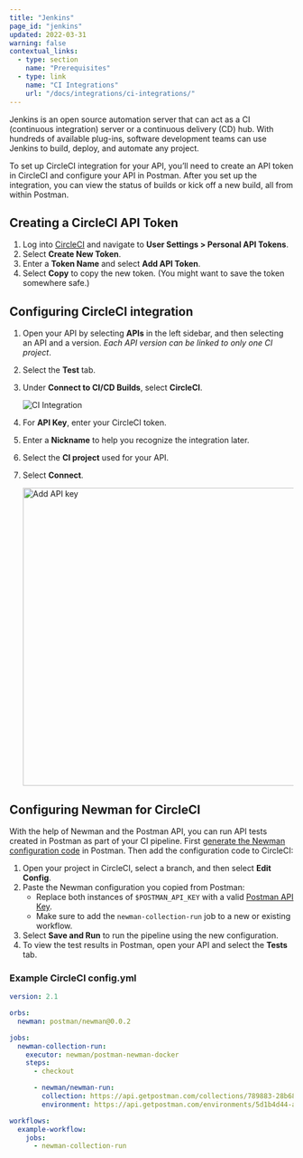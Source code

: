 ```yaml
---
title: "Jenkins"
page_id: "jenkins"
updated: 2022-03-31
warning: false
contextual_links:
  - type: section
    name: "Prerequisites"
  - type: link
    name: "CI Integrations"
    url: "/docs/integrations/ci-integrations/"
---
```


Jenkins is an open source automation server that can act as a CI (continuous integration) server or a continuous delivery (CD) hub. With hundreds of available plug-ins, software development teams can use Jenkins to build, deploy, and automate any project.

To set up CircleCI integration for your API, you’ll need to create an API token in CircleCI and configure your API in Postman. After you set up the integration, you can view the status of builds or kick off a new build, all from within Postman.

## Creating a CircleCI API Token

1. Log into [CircleCI](https://app.circleci.com/settings/user/tokens) and navigate to **User Settings > Personal API Tokens**.
1. Select **Create New Token**.
1. Enter a **Token Name** and select **Add API Token**.
1. Select **Copy** to copy the new token. (You might want to save the token somewhere safe.)

## Configuring CircleCI integration

1. Open your API by selecting **APIs** in the left sidebar, and then selecting an API and a version. *Each API version can be linked to only one CI project*.
1. Select the **Test** tab.
1. Under **Connect to CI/CD Builds**, select **CircleCI**.

    ![CI Integration](https://assets.postman.com/postman-docs/ci-add-integration-v9.jpg)

1. For **API Key**, enter your CircleCI token.
1. Enter a **Nickname** to help you recognize the integration later.
1. Select the **CI project** used for your API.
1. Select **Connect**.

    <img alt="Add API key" src="https://assets.postman.com/postman-docs/circleci-connect-project-v9.jpg" width="527px">

## Configuring Newman for CircleCI

With the help of Newman and the Postman API, you can run API tests created in Postman as part of your CI pipeline. First [generate the Newman configuration code](/docs/integrations/ci-integrations/#configuring-newman-for-ci) in Postman. Then add the configuration code to CircleCI:

1. Open your project in CircleCI, select a branch, and then select **Edit Config**.
1. Paste the Newman configuration you copied from Postman:
    * Replace both instances of `$POSTMAN_API_KEY` with a valid [Postman API Key](/docs/developer/intro-api/#generating-a-postman-api-key).
    * Make sure to add the `newman-collection-run` job to a new or existing workflow.
1. Select **Save and Run** to run the pipeline using the new configuration.
1. To view the test results in Postman, open your API and select the **Tests** tab.

### Example CircleCI config.yml

```yaml
version: 2.1

orbs:
  newman: postman/newman@0.0.2

jobs:
  newman-collection-run:
    executor: newman/postman-newman-docker
    steps:
      - checkout

      - newman/newman-run:
        collection: https://api.getpostman.com/collections/789883-28b680e3-eb56-4135-8f4c-de01a6e494e9?apikey=$POSTMAN_API_KEY
        environment: https://api.getpostman.com/environments/5d1b4d44-ac1e-4eb6-9062-b28cd96333a4?apikey=$POSTMAN_API_KEY

workflows:
  example-workflow:
    jobs:
      - newman-collection-run

```
